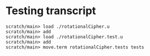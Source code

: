 # Testing transcript

```ucm
scratch/main> load ./rotationalCipher.u
scratch/main> add
scratch/main> load ./rotationalCipher.test.u
scratch/main> add
scratch/main> move.term rotationalCipher.tests tests
```
